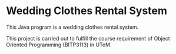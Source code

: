 # Wedding Clothes Rental System
This Java program is a wedding clothes rental system. 

This project is carried out to fulfill the course requirement of Object Oriented Programming (BITP3113) in UTeM.
